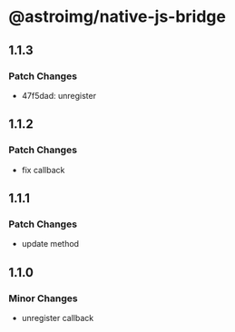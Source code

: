 # @astroimg/native-js-bridge

## 1.1.3

### Patch Changes

- 47f5dad: unregister

## 1.1.2

### Patch Changes

- fix callback

## 1.1.1

### Patch Changes

- update method

## 1.1.0

### Minor Changes

- unregister callback
